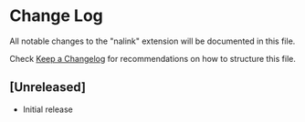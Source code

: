 # Change Log

All notable changes to the "nalink" extension will be documented in this file.

Check [Keep a Changelog](http://keepachangelog.com/) for recommendations on how to structure this file.

## [Unreleased]

- Initial release